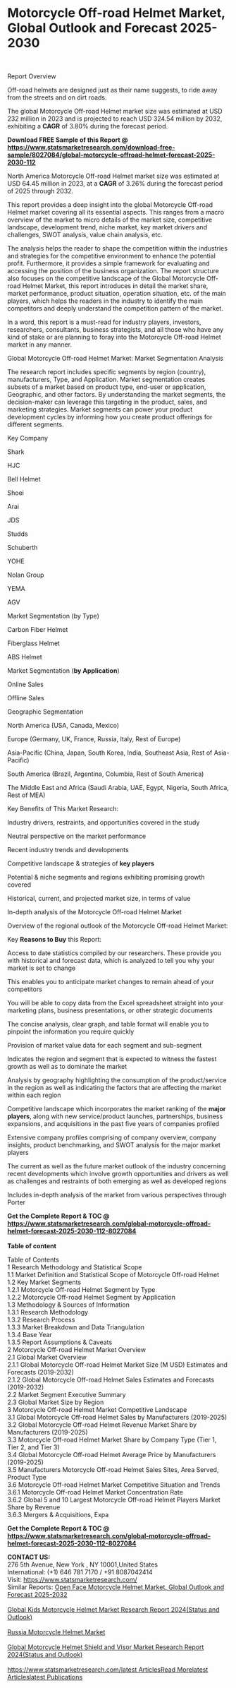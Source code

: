 <h1>Motorcycle Off-road Helmet Market, Global Outlook and Forecast 2025-2030</h1><br/><p>Report Overview</p><p>Off-road helmets are designed just as their name suggests, to ride away from the streets and on dirt roads.</p><p>The global Motorcycle Off-road Helmet market size was estimated at USD 232 million in 2023 and is projected to reach USD 324.54 million by 2032, exhibiting a <strong>CAGR</strong> of 3.80% during the forecast period.</p><p><strong>Download FREE Sample of this Report @ <a href="https://www.statsmarketresearch.com/download-free-sample/8027084/global-motorcycle-offroad-helmet-forecast-2025-2030-112">https://www.statsmarketresearch.com/download-free-sample/8027084/global-motorcycle-offroad-helmet-forecast-2025-2030-112</a></strong></p><p>North America Motorcycle Off-road Helmet market size was estimated at USD 64.45 million in 2023, at a <strong>CAGR</strong> of 3.26% during the forecast period of 2025 through 2032.</p><p>This report provides a deep insight into the global Motorcycle Off-road Helmet market covering all its essential aspects. This ranges from a macro overview of the market to micro details of the market size, competitive landscape, development trend, niche market, key market drivers and challenges, SWOT analysis, value chain analysis, etc.</p><p>The analysis helps the reader to shape the competition within the industries and strategies for the competitive environment to enhance the potential profit. Furthermore, it provides a simple framework for evaluating and accessing the position of the business organization. The report structure also focuses on the competitive landscape of the Global Motorcycle Off-road Helmet Market, this report introduces in detail the market share, market performance, product situation, operation situation, etc. of the main players, which helps the readers in the industry to identify the main competitors and deeply understand the competition pattern of the market.</p><p>In a word, this report is a must-read for industry players, investors, researchers, consultants, business strategists, and all those who have any kind of stake or are planning to foray into the Motorcycle Off-road Helmet market in any manner.</p><p>Global Motorcycle Off-road Helmet Market: Market Segmentation Analysis</p><p>The research report includes specific segments by region (country), manufacturers, Type, and Application. Market segmentation creates subsets of a market based on product type, end-user or application, Geographic, and other factors. By understanding the market segments, the decision-maker can leverage this targeting in the product, sales, and marketing strategies. Market segments can power your product development cycles by informing how you create product offerings for different segments.</p><p>Key Company</p><p>Shark</p><p>HJC</p><p>Bell Helmet</p><p>Shoei</p><p>Arai</p><p>JDS</p><p>Studds</p><p>Schuberth</p><p>YOHE</p><p>Nolan Group</p><p>YEMA</p><p>AGV</p><p>Market Segmentation (by Type)</p><p>Carbon Fiber Helmet</p><p>Fiberglass Helmet</p><p>ABS Helmet</p><p>Market Segmentation (<strong>by Application</strong>)</p><p>Online Sales</p><p>Offline Sales</p><p>Geographic Segmentation</p><p>North America (USA, Canada, Mexico)</p><p>Europe (Germany, UK, France, Russia, Italy, Rest of Europe)</p><p>Asia-Pacific (China, Japan, South Korea, India, Southeast Asia, Rest of Asia-Pacific)</p><p>South America (Brazil, Argentina, Columbia, Rest of South America)</p><p>The Middle East and Africa (Saudi Arabia, UAE, Egypt, Nigeria, South Africa, Rest of MEA)</p><p>Key Benefits of This Market Research:</p><p>Industry drivers, restraints, and opportunities covered in the study</p><p>Neutral perspective on the market performance</p><p>Recent industry trends and developments</p><p>Competitive landscape & strategies of <strong>key players</strong></p><p>Potential & niche segments and regions exhibiting promising growth covered</p><p>Historical, current, and projected market size, in terms of value</p><p>In-depth analysis of the Motorcycle Off-road Helmet Market</p><p>Overview of the regional outlook of the Motorcycle Off-road Helmet Market:</p><p>Key <strong>Reasons to Buy</strong> this Report:</p><p>Access to date statistics compiled by our researchers. These provide you with historical and forecast data, which is analyzed to tell you why your market is set to change</p><p>This enables you to anticipate market changes to remain ahead of your competitors</p><p>You will be able to copy data from the Excel spreadsheet straight into your marketing plans, business presentations, or other strategic documents</p><p>The concise analysis, clear graph, and table format will enable you to pinpoint the information you require quickly</p><p>Provision of market value data for each segment and sub-segment</p><p>Indicates the region and segment that is expected to witness the fastest growth as well as to dominate the market</p><p>Analysis by geography highlighting the consumption of the product/service in the region as well as indicating the factors that are affecting the market within each region</p><p>Competitive landscape which incorporates the market ranking of the <strong>major players</strong>, along with new service/product launches, partnerships, business expansions, and acquisitions in the past five years of companies profiled</p><p>Extensive company profiles comprising of company overview, company insights, product benchmarking, and SWOT analysis for the major market players</p><p>The current as well as the future market outlook of the industry concerning recent developments which involve growth opportunities and drivers as well as challenges and restraints of both emerging as well as developed regions</p><p>Includes in-depth analysis of the market from various perspectives through Porter</p><div><b>Get the Complete Report & TOC @ <a href="https://www.statsmarketresearch.com/global-motorcycle-offroad-helmet-forecast-2025-2030-112-8027084">https://www.statsmarketresearch.com/global-motorcycle-offroad-helmet-forecast-2025-2030-112-8027084</a></b></div><br><b>Table of content</b><p>Table of Contents<br />1 Research Methodology and Statistical Scope<br />1.1 Market Definition and Statistical Scope of Motorcycle Off-road Helmet<br />1.2 Key Market Segments<br />1.2.1 Motorcycle Off-road Helmet Segment by Type<br />1.2.2 Motorcycle Off-road Helmet Segment by Application<br />1.3 Methodology & Sources of Information<br />1.3.1 Research Methodology<br />1.3.2 Research Process<br />1.3.3 Market Breakdown and Data Triangulation<br />1.3.4 Base Year<br />1.3.5 Report Assumptions & Caveats<br />2 Motorcycle Off-road Helmet Market Overview<br />2.1 Global Market Overview<br />2.1.1 Global Motorcycle Off-road Helmet Market Size (M USD) Estimates and Forecasts (2019-2032)<br />2.1.2 Global Motorcycle Off-road Helmet Sales Estimates and Forecasts (2019-2032)<br />2.2 Market Segment Executive Summary<br />2.3 Global Market Size by Region<br />3 Motorcycle Off-road Helmet Market Competitive Landscape<br />3.1 Global Motorcycle Off-road Helmet Sales by Manufacturers (2019-2025)<br />3.2 Global Motorcycle Off-road Helmet Revenue Market Share by Manufacturers (2019-2025)<br />3.3 Motorcycle Off-road Helmet Market Share by Company Type (Tier 1, Tier 2, and Tier 3)<br />3.4 Global Motorcycle Off-road Helmet Average Price by Manufacturers (2019-2025)<br />3.5 Manufacturers Motorcycle Off-road Helmet Sales Sites, Area Served, Product Type<br />3.6 Motorcycle Off-road Helmet Market Competitive Situation and Trends<br />3.6.1 Motorcycle Off-road Helmet Market Concentration Rate<br />3.6.2 Global 5 and 10 Largest Motorcycle Off-road Helmet Players Market Share by Revenue<br />3.6.3 Mergers & Acquisitions, Expa<br><div><b>Get the Complete Report & TOC @ <a href="https://www.statsmarketresearch.com/global-motorcycle-offroad-helmet-forecast-2025-2030-112-8027084">https://www.statsmarketresearch.com/global-motorcycle-offroad-helmet-forecast-2025-2030-112-8027084</a></b></div></p> <b>CONTACT US:</b><br>276 5th Avenue, New York , NY 10001,United States<br>International: (+1) 646 781 7170 / +91 8087042414<br>Visit: <a href="https://www.statsmarketresearch.com/">https://www.statsmarketresearch.com/</a><br>Similar Reports: <a href="https://www.statsmarketresearch.com/global-motorcycle-offroad-helmet-forecast-2025-2030-112-8027084">Open Face Motorcycle Helmet Market, Global Outlook and Forecast 2025-2032</a><br/><br/><a href="https://www.statsmarketresearch.com/global-motorcycle-offroad-helmet-forecast-2025-2030-112-8027084">Global Kids Motorcycle Helmet Market Research Report 2024(Status and Outlook)</a><br/><br/><a href="https://www.statsmarketresearch.com/global-motorcycle-offroad-helmet-forecast-2025-2030-112-8027084">Russia Motorcycle Helmet Market</a><br/><br/><a href="https://www.statsmarketresearch.com/global-motorcycle-offroad-helmet-forecast-2025-2030-112-8027084">Global Motorcycle Helmet Shield and Visor Market Research Report 2024(Status and Outlook)</a><br/><br/><a href="https://gyeongbokgung.com">https://www.statsmarketresearch.com/</a><a href="https://hallyeomaritime.com">latest Articles</a><a href="https://jingwansa.com">Read More</a><a href=https://nguoiviet.jp/">latest Articles</a><a href="https://www.intelmarketresearch.com/">latest Publications</a>